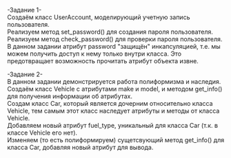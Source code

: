 -Задание 1-  
Создаём класс UserAccount, моделирующий учетную запись пользователя.  
Реализуем метод set_password() для создания пароля пользователя.  
Реализуем метод check_password() для проверки пароля пользователя.  
В данном задании атрибут password "защищён" инкапсуляцией, т.е. мы можем получить доступ к нему только внутри класса. Это предотвращает возможность прочитать атрибут объекта извне.  
  
-Задание 2-  
В данном задании демонстрируется работа полиформизма и наследия.  
Создаём класс Vehicle с атрибутами make и model, и методом get_info() для получения информации об атрибутах.  
Создам класс Car, который является дочерним относительно класса Vehicle, тем самым этот класс наследует атрибуты и методы от класса Vehicle.  
Добавляем новый атрибут fuel_type, уникальный для класса Car (т.к. в классе Vehicle его нет).  
Изменяем (то есть полиформируем) сущетсвующий метод get_info() для класса Car, добавляя новый атрибут для вывода.  
